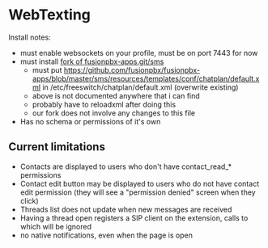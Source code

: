 # WebTexting

Install notes:
* must enable websockets on your profile, must be on port 7443 for now
* must install [fork of fusionpbx-apps.git/sms](https://github.com/AccelerateNetworks/fusionpbx-sms-fork)
  * must put https://github.com/fusionpbx/fusionpbx-apps/blob/master/sms/resources/templates/conf/chatplan/default.xml in /etc/freeswitch/chatplan/default.xml (overwrite existing)
  * above is not documented anywhere that i can find
  * probably have to reloadxml after doing this
  * our fork does not involve any changes to this file
* Has no schema or permissions of it's own

## Current limitations
* Contacts are displayed to users who don't have contact_read_* permissions
* Contact edit button may be displayed to users who do not have contact edit permission (they will see a "permission denied" screen when they click)
* Threads list does not update when new messages are received
* Having a thread open registers a SIP client on the extension, calls to which will be ignored
* no native notifications, even when the page is open
